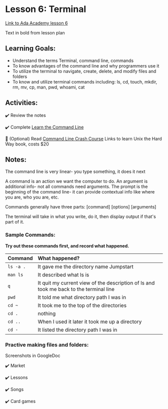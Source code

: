 # Lesson 6: Terminal

[Link to Ada Academy lesson 6](https://github.com/Ada-Developers-Academy/jump-start/tree/master/preparing-to-code/terminal)

Text in bold from lesson plan 

## Learning Goals:
* Understand the terms Terminal, command line, commands
* To know advantages of the command line and why programmers use it
* To utilize the terminal to navigate, create, delete, and modify files and folders
* To know and utilize terminal commands including: ls, cd, touch, mkdir, rm, mv, cp, man, pwd, whoami, cat

## Activities:
:heavy_check_mark: Review the notes

:heavy_check_mark: Complete [Learn the Command Line](https://www.codecademy.com/en/courses/learn-the-command-line/)

:large_orange_diamond: (Optional) Read [Command Line Crash Course](https://learncodethehardway.org/unix/)  Links to learn Unix the Hard Way book, costs $20

## Notes: 
The command line is very linear- you type something, it does it next

A command is an action we want the computer to do. An argument is additional info- not all commands need arguments. The prompt is the beginning of the command line- it can provide contextual info like where you are, who you are, etc. 

Commands generally have three parts: [command] [options] [arguments]

The terminal will take in what you write, do it, then display output if that's part of it. 

### Sample Commands:
**Try out these commands first, and record what happened.**

| Command | What happened? |
| :--- | :--- |
| `ls -a .` |It gave me the directory name Jumpstart | 
| `man ls` | It described what ls is|
| `q` | It quit my current view of the description of ls and took me back to the terminal line|
| `pwd` | It told me what directory path I was in|
| `cd ~` | It took me to the top of the directories|
| `cd .` | nothing|
| `cd ..` | When I used it later it took me up a directory|
| `cd -` | It listed the directory path I was in|

### Practive making files and folders:
Screenshots in GoogleDoc 

:heavy_check_mark:  Market

:heavy_check_mark:  Lessons

:heavy_check_mark:  Songs

:heavy_check_mark:  Card games
 

